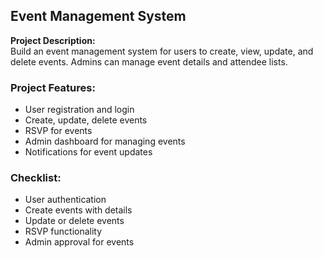 ## Event Management System

**Project Description:**  
Build an event management system for users to create, view, update, and delete events. Admins can manage event details and attendee lists.

### Project Features:
- User registration and login
- Create, update, delete events
- RSVP for events
- Admin dashboard for managing events
- Notifications for event updates

### Checklist:
- User authentication
- Create events with details
- Update or delete events
- RSVP functionality
- Admin approval for events
